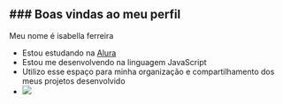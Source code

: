## ### Boas vindas ao meu perfil 

Meu nome é isabella ferreira

- Estou estudando na [Alura](https://www.alura.com.br)
- Estou me desenvolvendo na linguagem JavaScript
- Utilizo esse espaço para minha organização e compartilhamento dos meus projetos desenvolvido
- 
  ![](https://media1.tenor.com/m/AYE0sypnFJAAAAAC/genshin-impact-furina.gif)
